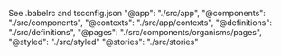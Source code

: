 See .babelrc and tsconfig.json
  "@app": "./src/app",
  "@components": "./src/components",
  "@contexts": "./src/app/contexts",
  "@definitions": "./src/definitions",
  "@pages": "./src/components/organisms/pages",
  "@styled": "./src/styled"
  "@stories": "./src/stories"